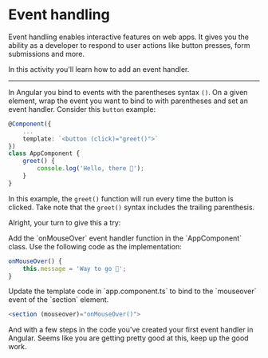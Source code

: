 # Event handling

Event handling enables interactive features on web apps. It gives you the ability as a developer to respond to user actions like button presses, form submissions and more.

In this activity you'll learn how to add an event handler.

<hr />

In Angular you bind to events with the parentheses syntax `()`. On a given element, wrap the event you want to bind to with parentheses and set an event handler. Consider this `button` example:

```ts
@Component({
    ...
    template: `<button (click)="greet()">`
})
class AppComponent {
    greet() {
        console.log('Hello, there 👋');
    }
}
```

In this example, the `greet()` function will run every time the button is clicked. Take note that the `greet()` syntax includes the trailing parenthesis.

Alright, your turn to give this a try:

<docs-workflow>

<docs-step title="Add an event handler">
Add the `onMouseOver` event handler function in the `AppComponent` class. Use the following code as the implementation:

```ts
onMouseOver() {
    this.message = 'Way to go 🚀';
}
```

</docs-step>

<docs-step title="Bind to the template event">
Update the template code in `app.component.ts` to bind to the `mouseover` event of the `section` element.

```ts
<section (mouseover)="onMouseOver()">
```

</docs-step>

</docs-workflow>

And with a few steps in the code you've created your first event handler in Angular. Seems like you are getting pretty good at this, keep up the good work.
